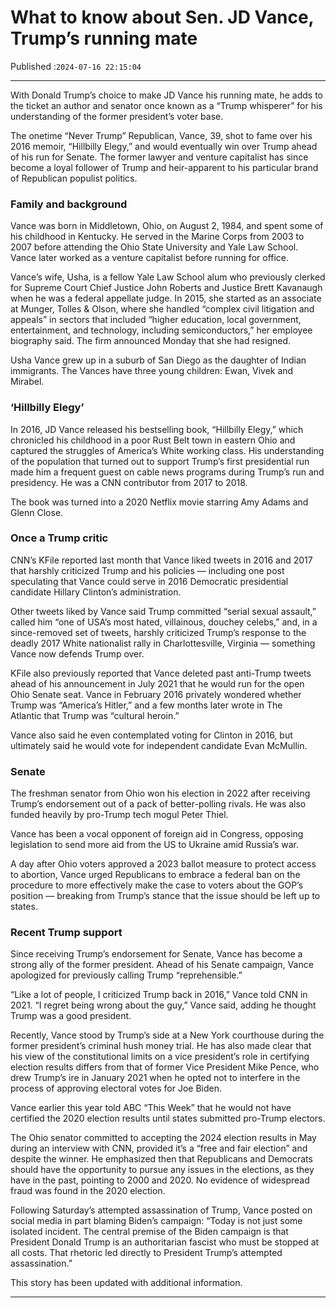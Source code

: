 # What to know about Sen. JD Vance, Trump’s running mate

Published :`2024-07-16 22:15:04`

---

With Donald Trump’s choice to make JD Vance his running mate, he adds to the ticket an author and senator once known as a “Trump whisperer” for his understanding of the former president’s voter base.

The onetime “Never Trump” Republican, Vance, 39, shot to fame over his 2016 memoir, “Hillbilly Elegy,” and would eventually win over Trump ahead of his run for Senate. The former lawyer and venture capitalist has since become a loyal follower of Trump and heir-apparent to his particular brand of Republican populist politics.

### Family and background

Vance was born in Middletown, Ohio, on August 2, 1984, and spent some of his childhood in Kentucky. He served in the Marine Corps from 2003 to 2007 before attending the Ohio State University and Yale Law School. Vance later worked as a venture capitalist before running for office.

Vance’s wife, Usha, is a fellow Yale Law School alum who previously clerked for Supreme Court Chief Justice John Roberts and Justice Brett Kavanaugh when he was a federal appellate judge. In 2015, she started as an associate at Munger, Tolles & Olson, where she handled “complex civil litigation and appeals” in sectors that included “higher education, local government, entertainment, and technology, including semiconductors,” her employee biography said. The firm announced Monday that she had resigned.

Usha Vance grew up in a suburb of San Diego as the daughter of Indian immigrants. The Vances have three young children: Ewan, Vivek and Mirabel.

### ‘Hillbilly Elegy’

In 2016, JD Vance released his bestselling book, “Hillbilly Elegy,” which chronicled his childhood in a poor Rust Belt town in eastern Ohio and captured the struggles of America’s White working class. His understanding of the population that turned out to support Trump’s first presidential run made him a frequent guest on cable news programs during Trump’s run and presidency. He was a CNN contributor from 2017 to 2018.

The book was turned into a 2020 Netflix movie starring Amy Adams and Glenn Close.

### Once a Trump critic

CNN’s KFile reported last month that Vance liked tweets in 2016 and 2017 that harshly criticized Trump and his policies — including one post speculating that Vance could serve in 2016 Democratic presidential candidate Hillary Clinton’s administration.

Other tweets liked by Vance said Trump committed “serial sexual assault,” called him “one of USA’s most hated, villainous, douchey celebs,” and, in a since-removed set of tweets, harshly criticized Trump’s response to the deadly 2017 White nationalist rally in Charlottesville, Virginia — something Vance now defends Trump over.

KFile also previously reported that Vance deleted past anti-Trump tweets ahead of his announcement in July 2021 that he would run for the open Ohio Senate seat. Vance in February 2016 privately wondered whether Trump was “America’s Hitler,” and a few months later wrote in The Atlantic that Trump was “cultural heroin.”

Vance also said he even contemplated voting for Clinton in 2016, but ultimately said he would vote for independent candidate Evan McMullin.

### Senate

The freshman senator from Ohio won his election in 2022 after receiving Trump’s endorsement out of a pack of better-polling rivals. He was also funded heavily by pro-Trump tech mogul Peter Thiel.

Vance has been a vocal opponent of foreign aid in Congress, opposing legislation to send more aid from the US to Ukraine amid Russia’s war.

A day after Ohio voters approved a 2023 ballot measure to protect access to abortion, Vance urged Republicans to embrace a federal ban on the procedure to more effectively make the case to voters about the GOP’s position — breaking from Trump’s stance that the issue should be left up to states.

### Recent Trump support

Since receiving Trump’s endorsement for Senate, Vance has become a strong ally of the former president. Ahead of his Senate campaign, Vance apologized for previously calling Trump “reprehensible.”

“Like a lot of people, I criticized Trump back in 2016,” Vance told CNN in 2021. “I regret being wrong about the guy,” Vance said, adding he thought Trump was a good president.

Recently, Vance stood by Trump’s side at a New York courthouse during the former president’s criminal hush money trial. He has also made clear that his view of the constitutional limits on a vice president’s role in certifying election results differs from that of former Vice President Mike Pence, who drew Trump’s ire in January 2021 when he opted not to interfere in the process of approving electoral votes for Joe Biden.

Vance earlier this year told ABC “This Week” that he would not have certified the 2020 election results until states submitted pro-Trump electors.

The Ohio senator committed to accepting the 2024 election results in May during an interview with CNN, provided it’s a “free and fair election” and despite the winner. He emphasized then that Republicans and Democrats should have the opportunity to pursue any issues in the elections, as they have in the past, pointing to 2000 and 2020. No evidence of widespread fraud was found in the 2020 election.

Following Saturday’s attempted assassination of Trump, Vance posted on social media in part blaming Biden’s campaign: “Today is not just some isolated incident. The central premise of the Biden campaign is that President Donald Trump is an authoritarian fascist who must be stopped at all costs. That rhetoric led directly to President Trump’s attempted assassination.”

This story has been updated with additional information.

---

